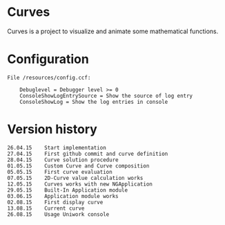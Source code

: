 Curves
===============

Curves is a project to visualize and animate some mathematical functions.


Configuration
===============

    File /resources/config.ccf:
        
        Debuglevel = Debugger level >= 0
        ConsoleShowLogEntrySource = Show the source of log entry
        ConsoleShowLog = Show the log entries in console

Version history
===============

    26.04.15    Start implementation
    27.04.15    First github commit and curve definition
    28.04.15    Curve solution procedure
    01.05.15    Custom Curve and Curve composition
    05.05.15    First curve evaluation
    07.05.15    2D-Curve value calculation works
    12.05.15    Curves works with new NGApplication
    29.05.15    Built-In Application module
    03.06.15    Application module works
    02.08.15    First display curve
    13.08.15    Current curve
    26.08.15    Usage Uniwork console